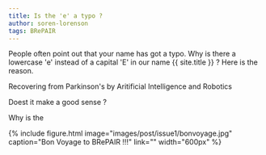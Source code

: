 ```yaml
---
title: Is the 'e' a typo ?
author: soren-lorenson
tags: BRePAIR
---
```


People often point out that your name has got a typo. Why is there a lowercase 'e' instead of a capital 'E' in our name {{ site.title }} ?
Here is the reason.

Recovering from Parkinson's by Aritificial Intelligence and Robotics

Doest it make a good sense ?

Why is the 

{%
  include figure.html
  image="images/post/issue1/bonvoyage.jpg"
  caption="Bon Voyage to BRePAIR !!!"
  link=""
  width="600px"
%}
